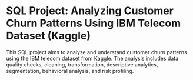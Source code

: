 # SQL Project: Analyzing Customer Churn Patterns Using IBM Telecom Dataset (Kaggle)

This SQL project aims to analyze and understand customer churn patterns using the IBM telecom dataset from Kaggle. The analysis includes data quality checks, cleaning, transformation, descriptive analytics, segmentation, behavioral analysis, and risk profiling.


